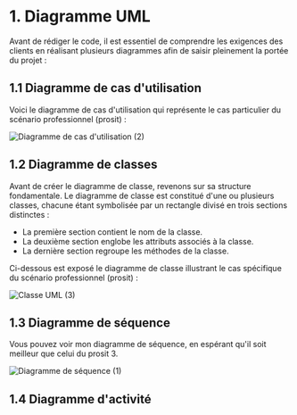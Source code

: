 # 1. Diagramme UML
Avant de rédiger le code, il est essentiel de comprendre les exigences des clients en réalisant plusieurs diagrammes afin de saisir pleinement la portée du projet :
##  1.1 Diagramme de cas d'utilisation

Voici le diagramme de cas d'utilisation qui représente le cas particulier du scénario professionnel (prosit) :

![Diagramme de cas d'utilisation (2)](https://github.com/peio933/Prosit_5/assets/116553253/4baab2c4-3e34-4316-b10b-2507f05777c9)

## 1.2 Diagramme de classes

Avant de créer le diagramme de classe, revenons sur sa structure fondamentale. Le diagramme de classe est constitué d'une ou plusieurs classes, chacune étant symbolisée par un rectangle divisé en trois sections distinctes :

- La première section contient le nom de la classe.<br>
- La deuxième section englobe les attributs associés à la classe.<br>
- La dernière section regroupe les méthodes de la classe.<br>

Ci-dessous est exposé le diagramme de classe illustrant le cas spécifique du scénario professionnel (prosit) :

![Classe UML (3)](https://github.com/peio933/Prosit_5/assets/116553253/ca6fe60e-5264-42e1-99ef-5ae58beab349)

## 1.3 Diagramme de séquence

Vous pouvez voir mon diagramme de séquence, en espérant qu'il soit meilleur que celui du prosit 3.

![Diagramme de séquence (1)](https://github.com/peio933/Prosit_4/assets/116553253/73ce6da3-9732-4d08-8217-ac9a3174eeee)

## 1.4 Diagramme d'activité
